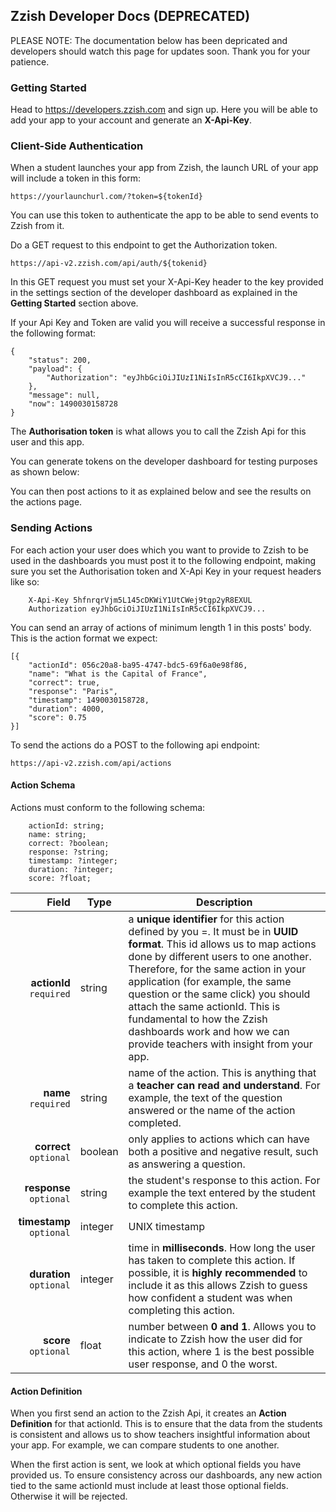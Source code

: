 ## Zzish Developer Docs (DEPRECATED)

PLEASE NOTE: The documentation below has been depricated and developers should watch this page for updates soon. Thank you for your patience.

### Getting Started

Head to https://developers.zzish.com and sign up. Here you will be able to add your app to your account and generate an **X-Api-Key**.

### Client-Side Authentication
When a student launches your app from Zzish, the launch URL of your app will include a token in this form:
```
https://yourlaunchurl.com/?token=${tokenId}
```
You can use this token to authenticate the app to be able to send events to Zzish from it.

Do a GET request to this endpoint to get the Authorization token.

```
https://api-v2.zzish.com/api/auth/${tokenid}
```

In this GET request you must set your X-Api-Key header to the key provided in the settings section of the developer dashboard as explained in the **Getting Started** section above.

If your Api Key and Token are valid you will receive a successful response in the following format:
```
{
	"status": 200,
	"payload": {
		"Authorization": "eyJhbGciOiJIUzI1NiIsInR5cCI6IkpXVCJ9..."
	},
	"message": null,
	"now": 1490030158728
}
```
The **Authorisation token** is what allows you to call the Zzish Api for this user and this app.

You can generate tokens on the developer dashboard for testing purposes as shown below:

You can then post actions to it as explained below and see the results on the actions page.

### Sending Actions

For each action your user does which you want to provide to Zzish to be used in the dashboards you must post it to the following endpoint, making sure you set the Authorisation token and X-Api Key in your request headers like so:
```
	X-Api-Key 5hfnrqrVjm5L145cDKWiY1UtCWej9tgp2yR8EXUL
	Authorization eyJhbGciOiJIUzI1NiIsInR5cCI6IkpXVCJ9...
```

You can send an array of actions of minimum length 1 in this posts' body. This is the action format we expect:

```
[{
	"actionId": 056c20a8-ba95-4747-bdc5-69f6a0e98f86,
	"name": "What is the Capital of France",
	"correct": true,
	"response": "Paris",
	"timestamp": 1490030158728,
	"duration": 4000,
	"score": 0.75
}]
```
To send the actions do a POST to the following api endpoint:
```
https://api-v2.zzish.com/api/actions
```

#### Action Schema

Actions must conform to the following schema:
```
	actionId: string;
	name: string;
	correct: ?boolean;
	response: ?string;
	timestamp: ?integer;
	duration: ?integer;
	score: ?float;
```

Field | Type | Description
---: | --- | ---
**actionId** `required` | string |  a **unique identifier** for this action defined by you =.  It must be in **UUID format**. This id allows us to map actions done by different users to one another. Therefore, for the same action in your application (for example, the same question or the same click) you should attach the same actionId. This is fundamental to how the Zzish dashboards work and how we can provide teachers with insight from your app.
**name** `required` | string |  name of the action. This is anything that a **teacher can read and understand**. For example, the text of the question answered or the name of the action completed.
**correct** `optional` | boolean | only applies to actions which can have both a positive and negative result, such as answering a question.
**response** `optional` | string | the student's response to this action. For example the text entered by the student to complete this action.
**timestamp** `optional` | integer | UNIX timestamp
**duration** `optional` | integer |  time in **milliseconds**. How long the user has taken to complete this action. If possible, it is **highly recommended** to include it as this allows Zzish to guess how confident a student was when completing this action.
**score** `optional` | float | number between **0 and 1**. Allows you to indicate to Zzish how the user did for this action, where 1 is the best possible user response, and 0 the worst.

#### Action Definition

When you first send an action to the Zzish Api, it creates an **Action Definition** for that actionId. This is to ensure that the data from the students is consistent and allows us to show teachers insightful information about your app. For example, we can compare students to one another.

When the first action is sent, we look at which optional fields you have provided us. To ensure consistency across our dashboards, any new action tied to the same actionId must include at least those optional fields. Otherwise it will be rejected.
